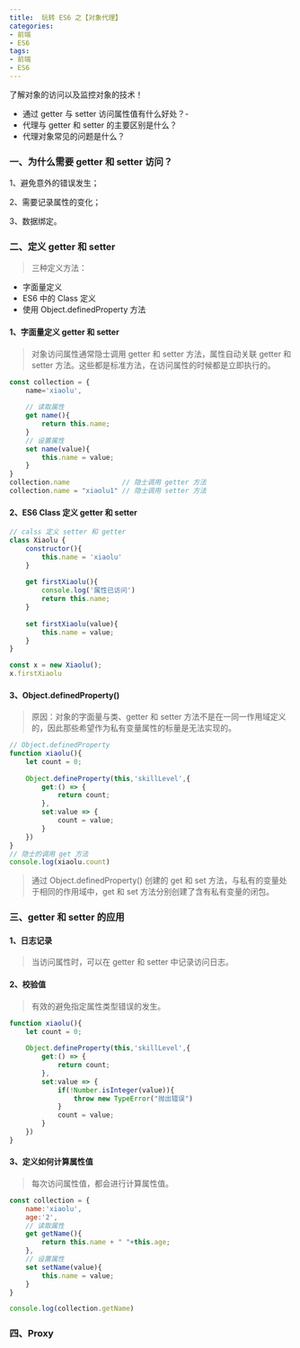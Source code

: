 ```yaml
---
title:  玩转 ES6 之【对象代理】
categories:
- 前端
- ES6
tags:
- 前端
- ES6
---
```


了解对象的访问以及监控对象的技术！

<!--more-->

- 通过 getter 与 setter 访问属性值有什么好处？-
- 代理与 getter 和 setter 的主要区别是什么？
- 代理对象常见的问题是什么？



### 一、为什么需要 getter 和 setter 访问？

1、避免意外的错误发生；

2、需要记录属性的变化；

3、数据绑定。 



### 二、定义 getter 和 setter

> 三种定义方法：

- 字面量定义
- ES6 中的 Class 定义
- 使用 Object.definedProperty 方法



#### 1、字面量定义 getter 和 setter

> 对象访问属性通常隐士调用 getter 和 setter 方法，属性自动关联 getter 和 setter 方法。这些都是标准方法，在访问属性的时候都是立即执行的。

```javascript
const collection = {
	name='xiaolu',
	
	// 读取属性
	get name(){
		return this.name;
	}
	// 设置属性
	set name(value){
		this.name = value;
	}
}
collection.name 			// 隐士调用 getter 方法
collection.name = "xiaolu1" // 隐士调用 setter 方法
```



#### 2、ES6 Class 定义 getter 和 setter

```javascript
// calss 定义 setter 和 getter
class Xiaolu {
    constructor(){
        this.name = 'xiaolu'
    }
	
    get firstXiaolu(){
        console.log('属性已访问')
        return this.name;
    }
	
    set firstXiaolu(value){
        this.name = value;
    }
}

const x = new Xiaolu();
x.firstXiaolu
```



#### 3、Object.definedProperty()

> 原因：对象的字面量与类、getter 和 setter 方法不是在一同一作用域定义的，因此那些希望作为私有变量属性的标量是无法实现的。

```javascript
// Object.definedProperty
function xiaolu(){
    let count = 0;
	
    Object.defineProperty(this,'skillLevel',{
        get:() => {
            return count;
        },
        set:value => {
            count = value;
        }
    })
}
// 隐士的调用 get 方法
console.log(xiaolu.count)
```

> 通过 Object.definedProperty() 创建的 get 和 set 方法，与私有的变量处于相同的作用域中，get 和 set 方法分别创建了含有私有变量的闭包。



### 三、getter 和 setter 的应用

#### 1、日志记录

> 当访问属性时，可以在 getter 和 setter 中记录访问日志。



#### 2、校验值

> 有效的避免指定属性类型错误的发生。

```javascript
function xiaolu(){
    let count = 0;
	
    Object.defineProperty(this,'skillLevel',{
        get:() => {
            return count;
        },
        set:value => {
            if(!Number.isInteger(value)){
                throw new TypeError("抛出错误")
            }
            count = value;
        }
    })
}
```



#### 3、定义如何计算属性值

> 每次访问属性值，都会进行计算属性值。

```javascript
const collection = {
    name:'xiaolu',
    age:'2',
    // 读取属性
    get getName(){
        return this.name + " "+this.age;
    },
    // 设置属性
    set setName(value){
        this.name = value;
    }
}

console.log(collection.getName)
```



### 四、Proxy





















